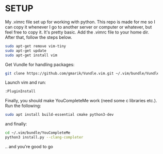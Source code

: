 # SETUP
My .vimrc file set up for working with python. This repo is made for me so I can copy it whenever I go to another server or computer or whatever, but feel free to copy it. It's pretty basic.
Add the .vimrc file to your home dir. After that, follow the steps below.

```bash
sudo apt-get remove vim-tiny
sudo apt-get update
sudo apt-get install vim
```

Get Vundle for handling packages:

```bash
git clone https://github.com/gmarik/Vundle.vim.git ~/.vim/bundle/Vundle.vim
```

Launch vim and run:

```Bash
:PluginInstall
```

Finally, you should make YouCompleteMe work (need some c libraries etc.). Run the following:
```Bash
sudo apt install build-essential cmake python3-dev
```
and finally:

```Bash
cd ~/.vim/bundle/YouCompleteMe
python3 install.py --clang-completer
```

.. and you're good to go
